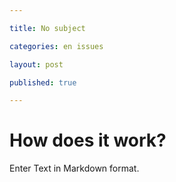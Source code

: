 ```yaml
---

title: No subject

categories: en issues

layout: post

published: true

---
```


# How does it work?

Enter Text in Markdown format.